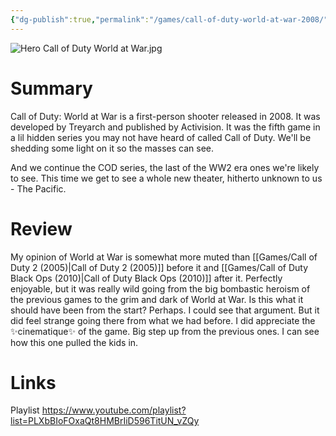 ```yaml
---
{"dg-publish":true,"permalink":"/games/call-of-duty-world-at-war-2008/","tags":["games","LP"],"created":"2023-12-08","updated":"2025-06-04"}
---
```



![Hero Call of Duty World at War.jpg](/img/user/Attachments/Hero%20Call%20of%20Duty%20World%20at%20War.jpg)

# Summary

Call of Duty: World at War is a first-person shooter released in 2008. It was developed by Treyarch and published by Activision. It was the fifth game in a lil hidden series you may not have heard of called Call of Duty. We'll be shedding some light on it so the masses can see.

And we continue the COD series, the last of the WW2 era ones we're likely to see. This time we get to see a whole new theater, hitherto unknown to us - The Pacific.

# Review

My opinion of World at War is somewhat more muted than [[Games/Call of Duty 2 (2005)\|Call of Duty 2 (2005)]] before it and [[Games/Call of Duty Black Ops (2010)\|Call of Duty Black Ops (2010)]] after it. Perfectly enjoyable, but it was really wild going from the big bombastic heroism of the previous games to the grim and dark of World at War. Is this what it should have been from the start? Perhaps. I could see that argument. But it did feel strange going there from what we had before. I did appreciate the ✨cinematique✨ of the game. Big step up from the previous ones. I can see how this one pulled the kids in.

# Links

Playlist https://www.youtube.com/playlist?list=PLXbBIoFOxaQt8HMBrIiD596TitUN_vZQy

